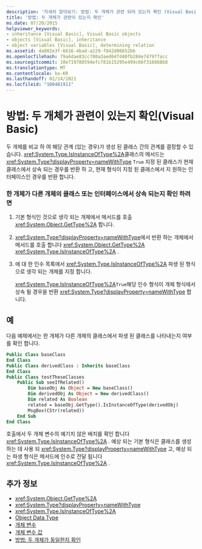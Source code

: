 ```yaml
---
description: '자세히 알아보기: 방법: 두 개체가 관련 되어 있는지 확인 (Visual Basic)'
title: '방법: 두 개체가 관련이 있는지 확인'
ms.date: 07/20/2015
helpviewer_keywords:
- inheritance [Visual Basic], Visual Basic objects
- objects [Visual Basic], inheritance
- object variables [Visual Basic], determining relation
ms.assetid: da002e3f-6616-4bad-a229-f842d06652bb
ms.openlocfilehash: 79a6dae83cc780a3aed64fd40fb284e7479ffacc
ms.sourcegitcommit: 10e719780594efc781b15295e499c66f316068b8
ms.translationtype: MT
ms.contentlocale: ko-KR
ms.lasthandoff: 02/14/2021
ms.locfileid: "100481911"
---
```

# <a name="how-to-determine-whether-two-objects-are-related-visual-basic"></a>방법: 두 개체가 관련이 있는지 확인(Visual Basic)

두 개체를 비교 하 여 해당 관계 (있는 경우)가 생성 된 클래스 간의 관계를 결정할 수 있습니다. <xref:System.Type.IsInstanceOfType%2A>클래스의 메서드는 <xref:System.Type?displayProperty=nameWithType> `True` 지정 된 클래스가 현재 클래스에서 상속 되는 경우를 반환 하 고, 현재 형식이 지정 된 클래스에서 지 원하는 인터페이스인 경우를 반환 합니다.

### <a name="to-determine-if-one-object-inherits-from-another-objects-class-or-interface"></a>한 개체가 다른 개체의 클래스 또는 인터페이스에서 상속 되는지 확인 하려면

1. 기본 형식인 것으로 생각 되는 개체에서 메서드를 호출 <xref:System.Object.GetType%2A> 합니다.

2. <xref:System.Type?displayProperty=nameWithType>에서 반환 하는 개체에서 메서드를 호출 합니다 <xref:System.Object.GetType%2A> <xref:System.Type.IsInstanceOfType%2A> .

3. 에 대 한 인수 목록에서 <xref:System.Type.IsInstanceOfType%2A> 파생 된 형식으로 생각 되는 개체를 지정 합니다.

    <xref:System.Type.IsInstanceOfType%2A>`True`해당 인수 형식이 개체 형식에서 상속 될 경우을 반환 <xref:System.Type?displayProperty=nameWithType> 합니다.

## <a name="example"></a>예

 다음 예제에서는 한 개체가 다른 개체의 클래스에서 파생 된 클래스를 나타내는지 여부를 확인 합니다.

```vb
Public Class baseClass
End Class
Public Class derivedClass : Inherits baseClass
End Class
Public Class testTheseClasses
    Public Sub seeIfRelated()
        Dim baseObj As Object = New baseClass()
        Dim derivedObj As Object = New derivedClass()
        Dim related As Boolean
        related = baseObj.GetType().IsInstanceOfType(derivedObj)
        MsgBox(CStr(related))
    End Sub
End Class
```

호출에서 두 개체 변수의 예기치 않은 배치를 확인 합니다 <xref:System.Type.IsInstanceOfType%2A> . 예상 되는 기본 형식은 클래스를 생성 하는 데 사용 되 <xref:System.Type?displayProperty=nameWithType> 고, 예상 되는 파생 형식은 메서드에 인수로 전달 됩니다 <xref:System.Type.IsInstanceOfType%2A> .

## <a name="see-also"></a>추가 정보

- <xref:System.Object.GetType%2A>
- <xref:System.Type?displayProperty=nameWithType>
- <xref:System.Type.IsInstanceOfType%2A>
- [Object Data Type](../../../language-reference/data-types/object-data-type.md)
- [개체 변수](object-variables.md)
- [개체 변수 값](object-variable-values.md)
- [방법: 두 개체가 동일한지 확인](how-to-determine-whether-two-objects-are-identical.md)
